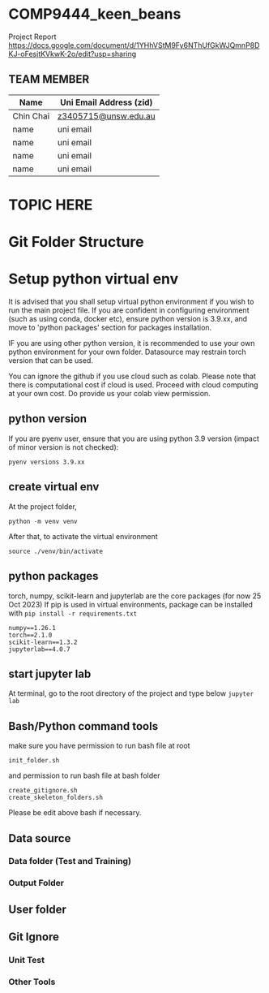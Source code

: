 # COMP9444_keen_beans

Project Report
https://docs.google.com/document/d/1YHhVStM9Fy6NThUfGkWJQmnP8DKJ-oFesjtKVkwK-2o/edit?usp=sharing

## TEAM MEMBER
| Name | Uni Email Address (zid) |
| ----------- | ----------- |
| Chin Chai | z3405715@unsw.edu.au |
| name | uni email |
| name | uni email |
| name | uni email |
| name | uni email |

# TOPIC HERE

# Git Folder Structure

# Setup python virtual env
It is advised that you shall setup virtual python environment if you wish to run the main project file.
If you are confident in configuring environment (such as using conda, docker etc), ensure python version is 3.9.xx, and move to 'python packages' section for packages installation.

IF you are using other python version, it is recommended to use your own python environment for your own folder. Datasource may restrain torch version that can be used.

You can ignore the github if you use cloud such as colab. Please note that there is computational cost if cloud is used. Proceed with cloud computing at your own cost. Do provide us your colab view permission.


## python version
If you are pyenv user, ensure that you are using python 3.9 version (impact of minor version is not checked):
```
pyenv versions 3.9.xx
```

## create virtual env
At the project folder, 
```
python -m venv venv
```
After that, to activate the virtual environment
```
source ./venv/bin/activate
```


## python packages
torch, numpy, scikit-learn and jupyterlab are the core packages (for now 25 Oct 2023)
If pip is used in virtual environments, package can be installed with `pip install -r requirements.txt` 
```
numpy==1.26.1
torch==2.1.0
scikit-learn==1.3.2
jupyterlab==4.0.7
```

## start jupyter lab
At terminal, go to the root directory of the project and type below
`jupyter lab`

## Bash/Python command tools
make sure you have permission to run bash file at root
```
init_folder.sh
```
and permission to run bash file at bash folder
```
create_gitignore.sh
create_skeleton_folders.sh
```

Please be edit above bash if necessary.

## Data source
### Data folder (Test and Training)
### Output Folder

## User folder

## Git Ignore


### Unit Test
### Other Tools

